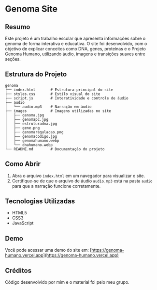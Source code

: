 # Genoma Site

## Resumo
Este projeto é um trabalho escolar que apresenta informações sobre o genoma de forma interativa e educativa. O site foi desenvolvido, com o objetivo de explicar conceitos como DNA, genes, proteínas e o Projeto Genoma Humano, utilizando áudio, imagens e transições suaves entre seções.

## Estrutura do Projeto
```
genoma
├── index.html       # Estrutura principal do site
├── styles.css       # Estilo visual do site
├── script.js        # Interatividade e controle de áudio
├── audio
│   └── audio.mp3    # Narração em áudio
├── images           # Imagens utilizadas no site
│   ├── genoma.jpg
│   ├── genomapc.jpg
│   ├── estruturadna.jpg
│   ├── gene.png
│   ├── genomaregulacao.png
│   ├── genomacodigo.jpg
│   ├── genomahumano.webp
│   └── dnahumano.webp
└── README.md        # Documentação do projeto
```

## Como Abrir
1. Abra o arquivo `index.html` em um navegador para visualizar o site.
2. Certifique-se de que o arquivo de áudio `audio.mp3` está na pasta `audio` para que a narração funcione corretamente.

## Tecnologias Utilizadas
- HTML5
- CSS3
- JavaScript

## Demo
Você pode acessar uma demo do site em: [https://genoma-humano.vercel.app](https://genoma-humano.vercel.app)

## Créditos
Código desenvolvido por mim e o material foi pelo meu grupo.